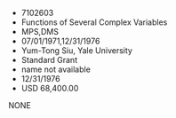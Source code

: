 * 7102603
* Functions of Several Complex Variables
* MPS,DMS
* 07/01/1971,12/31/1976
* Yum-Tong Siu, Yale University
* Standard Grant
*   name not available
* 12/31/1976
* USD 68,400.00

NONE